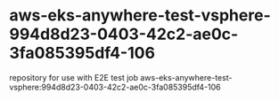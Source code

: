 # aws-eks-anywhere-test-vsphere-994d8d23-0403-42c2-ae0c-3fa085395df4-106
repository for use with E2E test job aws-eks-anywhere-test-vsphere:994d8d23-0403-42c2-ae0c-3fa085395df4-106
